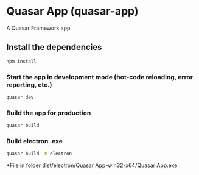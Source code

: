 # Quasar App (quasar-app)

A Quasar Framework app

## Install the dependencies
```bash
npm install
```

### Start the app in development mode (hot-code reloading, error reporting, etc.)
```bash
quasar dev
```


### Build the app for production
```bash
quasar build
```

### Build electron .exe
```bash
quasar build -m electron
```
*File in folder dist/electron/Quasar App-win32-x64/Quasar App.exe